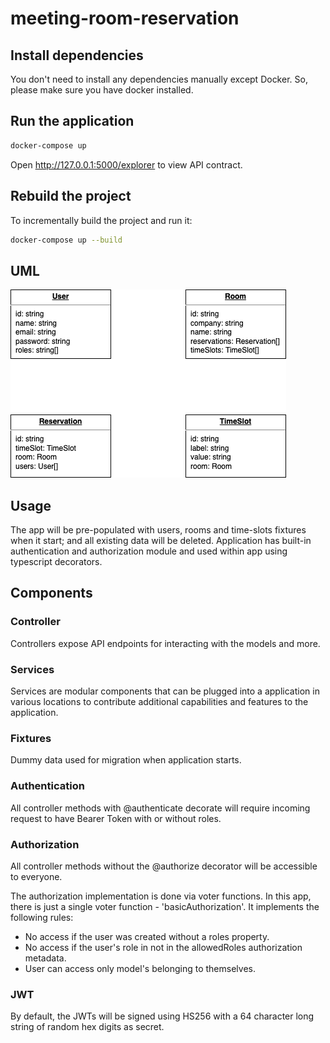 # meeting-room-reservation

## Install dependencies

You don't need to install any dependencies manually except Docker. So, please make sure you have docker installed.

## Run the application
```sh
docker-compose up
```
Open http://127.0.0.1:5000/explorer to view API contract.

## Rebuild the project

To incrementally build the project and run it:

```sh
docker-compose up --build
```

## UML
![Class Diagram](/class_diagram.png "Class Diagram")

## Usage
The app will be pre-populated with users, rooms and time-slots fixtures when it start; and all existing data will be deleted. Application has built-in authentication and authorization module and used within app using typescript decorators.

## Components

### Controller
Controllers expose API endpoints for interacting with the models and more.

### Services
Services are modular components that can be plugged into a application in various locations to contribute additional capabilities and features to the application.

### Fixtures
Dummy data used for migration when application starts.

### Authentication
All controller methods with @authenticate decorate will require incoming request to have Bearer Token with or without roles.

### Authorization
All controller methods without the @authorize decorator will be accessible to everyone.

The authorization implementation is done via voter functions. In this app, there is just a single voter function - 'basicAuthorization'. It implements the following rules:
- No access if the user was created without a roles property.
- No access if the user's role in not in the allowedRoles authorization metadata.
- User can access only model's belonging to themselves.

### JWT
By default, the JWTs will be signed using HS256 with a 64 character long string of random hex digits as secret.